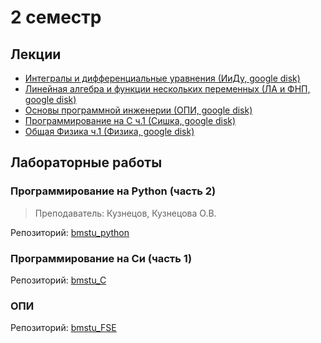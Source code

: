 # 2 семестр

## Лекции

- [Интегралы и дифференциальные уравнения (ИиДу, google disk)](https://drive.google.com/drive/u/0/folders/1PILxguO-HStkF7r_SjKG-ZfeReETqs1B)
- [Линейная алгебра и функции нескольких переменных (ЛА и ФНП, google disk)](https://drive.google.com/drive/u/0/folders/1kDbHRLAFV87yFJKAKjnneQKAXNNgvAfs)
- [Основы программной инженерии (ОПИ, google disk)](https://drive.google.com/drive/u/0/folders/130JpJ5FiHkcr-9aNqrCdby4ltl14WvUa)
- [Программирование на С ч.1 (Сишка, google disk)](https://drive.google.com/drive/u/0/folders/18ZpqarMqz3BVBfFC_hddeelSVEWW5Xx1)
- [Общая Физика ч.1 (Физика, google disk)](https://drive.google.com/drive/u/0/folders/1h_VJ1UQK9AbOhURGSoyb4PspR47e5Omz)

## Лабораторные работы

### Программирование на Python (часть 2)
> Преподаватель: Кузнецов, Кузнецова О.В.

Репозиторий: [bmstu_python](https://github.com/Mansurow/bmstu_python/tree/master/semester_2)

### Программирование на Си (часть 1)
Репозиторий: [bmstu_C](https://github.com/Mansurow/bmstu_c/tree/master/semester_2)

### ОПИ
Репозиторий: [bmstu_FSE](https://github.com/Mansurow/bmstu_FSE)
